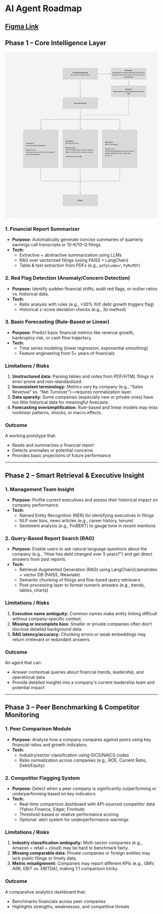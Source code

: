 # AI Agent Roadmap
[Figma Link](https://www.figma.com/board/cicoU002Rqsgz9tCknewgn/Welcome-to-FigJam?node-id=0-1&t=1d9werCLVVBJdkXF-1)
---

## Phase 1 – Core Intelligence Layer

![Phase 1 Structure](./image/phase%20structure/Phase%201.png)

### 1. Financial Report Summarizer
- **Purpose:** Automatically generate concise summaries of quarterly earnings call transcripts or 10-K/10-Q filings.
- **Tech:**
  - Extractive + abstractive summarization using LLMs
  - RAG over vectorized filings (using FAISS + LangChain)
  - Table & text extraction from PDFs (e.g., `pdfplumber`, `PyMuPDF`)

### 2. Red Flag Detection (Anomaly/Concern Detection)
- **Purpose:** Identify sudden financial shifts, audit red flags, or outlier ratios vs. historical data.
- **Tech:**
  - Ratio analysis with rules (e.g., >30% YoY debt growth triggers flag)
  - Historical z-score deviation checks (e.g., 3σ method)

### 3. Basic Forecasting (Rule-Based or Linear)
- **Purpose:** Predict basic financial metrics like revenue growth, bankruptcy risk, or cash flow trajectory.
- **Tech:**
  - Time series modeling (linear regression, exponential smoothing)
  - Feature engineering from 5+ years of financials

### Limitations / Risks
1. **Unstructured data:** Parsing tables and notes from PDF/HTML filings is error-prone and non-standardized.
2. **Inconsistent terminology:** Metrics vary by company (e.g., “Sales Revenue” vs. “Net Turnover”)—requires normalization layer.
3. **Data sparsity:** Some companies (especially new or private ones) have too little historical data for meaningful forecasts.
4. **Forecasting oversimplification:** Rule-based and linear models may miss nonlinear patterns, shocks, or macro effects.

### Outcome
A working prototype that:
- Reads and summarizes a financial report
- Detects anomalies or potential concerns
- Provides basic projections of future performance

---

## Phase 2 – Smart Retrieval & Executive Insight

### 1. Management Team Insight
- **Purpose:** Profile current executives and assess their historical impact on company performance.
- **Tech:**
  - Named Entity Recognition (NER) for identifying executives in filings
  - NLP over bios, news articles (e.g., career history, tenure)
  - Sentiment analysis (e.g., FinBERT) to gauge tone in recent mentions

### 2. Query-Based Report Search (RAG)
- **Purpose:** Enable users to ask natural language questions about the company (e.g., “How has debt changed over 5 years?”) and get direct answers from past reports.
- **Tech:**
  - Retrieval-Augmented Generation (RAG) using LangChain/LlamaIndex + vector DB (FAISS, Weaviate)
  - Semantic chunking of filings and fine-tuned query retrievers
  - Post-processing layer to format numeric answers (e.g., trends, tables, charts)

### Limitations / Risks
1. **Executive name ambiguity:** Common names make entity linking difficult without company-specific context.
2. **Missing or incomplete bios:** Smaller or private companies often don’t disclose detailed background data.
3. **RAG latency/accuracy:** Chunking errors or weak embeddings may return irrelevant or redundant answers.

### Outcome
An agent that can:
- Answer contextual queries about financial trends, leadership, and operational data
- Provide detailed insights into a company's current leadership team and potential impact

---

## Phase 3 – Peer Benchmarking & Competitor Monitoring

### 1. Peer Comparison Module
- **Purpose:** Analyze how a company compares against peers using key financial ratios and growth indicators.
- **Tech:**
  - Industry/sector classification using GICS/NAICS codes
  - Ratio normalization across companies (e.g., ROE, Current Ratio, Debt/Equity)

### 2. Competitor Flagging System
- **Purpose:** Detect when a peer company is significantly outperforming or underperforming based on key indicators.
- **Tech:**
  - Real-time comparison dashboard with API-sourced competitor data (Yahoo Finance, Edgar, Finnhub)
  - Threshold-based or relative performance scoring
  - Optional: alert system for underperformance warnings

### Limitations / Risks
1. **Industry classification ambiguity:** Multi-sector companies (e.g., Amazon = retail + cloud) may be hard to benchmark fairly.
2. **Missing comparable data:** Private companies or foreign entities may lack public filings or timely data.
3. **Metric misalignment:** Companies may report different KPIs (e.g., GMV, ARR, EBIT vs. EBITDA), making 1:1 comparison tricky.

### Outcome
A comparative analytics dashboard that:
- Benchmarks financials across peer companies
- Highlights strengths, weaknesses, and competitive threats

